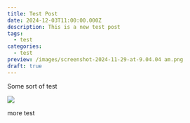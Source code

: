 ```yaml
---
title: Test Post
date: 2024-12-03T11:00:00.000Z
description: This is a new test post
tags:
  - test
categories:
  - test
preview: /images/screenshot-2024-11-29-at-9.04.04 am.png
draft: true
---
```

Some sort of test



![](/images/screenshot-2024-11-29-at-9.04.04 am.png)

more test
